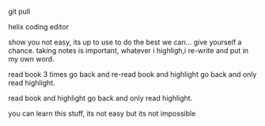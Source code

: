 



git pull 

helix coding editor 

show you 
not easy, its up to use to do the best we can... 
give yourself a chance.
taking notes is important, whatever i highligh,i re-write and put in my own word.

read book 3 times
go back and re-read book and highlight
go back and only read highlight. 

read book and highlight
go back and only read highlight. 

you can learn this stuff, its not easy but its not impossible